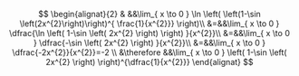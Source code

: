 $$
\begin{alignat}{2}
& &&\lim_{ x \to 0 } \ln \left( \left(1-\sin \left(2x^{2}\right)\right)^{ \frac{1}{x^{2}}} \right)\\
&=&&\lim_{ x \to 0 } \dfrac{\ln \left( 1-\sin \left( 2x^{2} \right)  \right) }{x^{2}}\\
&=&&\lim_{ x \to 0 }  \dfrac{-\sin \left( 2x^{2} \right) }{x^{2}}\\
&=&&\lim_{ x \to 0 } \dfrac{-2x^{2}}{x^{2}}=-2 \\
&\therefore &&\lim_{ x \to 0 } \left( 1-\sin \left( 2x^{2} \right)  \right)^{\dfrac{1}{x^{2}}} 
\end{alignat}
$$